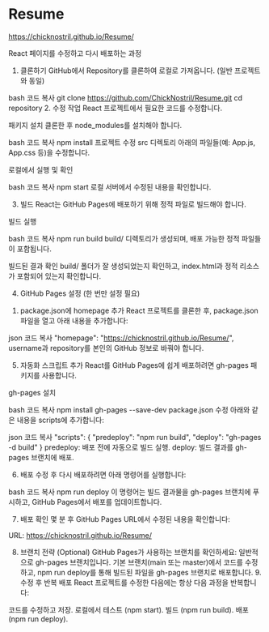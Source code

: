 # Resume

https://chicknostril.github.io/Resume/

React 페이지를 수정하고 다시 배포하는 과정

1. 클론하기
   GitHub에서 Repository를 클론하여 로컬로 가져옵니다. (일반 프로젝트와 동일)

bash
코드 복사
git clone https://github.com/ChickNostril/Resume.git
cd repository 2. 수정 작업
React 프로젝트에서 필요한 코드를 수정합니다.

패키지 설치
클론한 후 node_modules를 설치해야 합니다.

bash
코드 복사
npm install
프로젝트 수정
src 디렉토리 아래의 파일들(예: App.js, App.css 등)을 수정합니다.

로컬에서 실행 및 확인

bash
코드 복사
npm start
로컬 서버에서 수정된 내용을 확인합니다.

3. 빌드
   React는 GitHub Pages에 배포하기 위해 정적 파일로 빌드해야 합니다.

빌드 실행

bash
코드 복사
npm run build
build/ 디렉토리가 생성되며, 배포 가능한 정적 파일들이 포함됩니다.

빌드된 결과 확인 build/ 폴더가 잘 생성되었는지 확인하고, index.html과 정적 리소스가 포함되어 있는지 확인합니다.

4. GitHub Pages 설정 (한 번만 설정 필요)

1) package.json에 homepage 추가
   React 프로젝트를 클론한 후, package.json 파일을 열고 아래 내용을 추가합니다:

json
코드 복사
"homepage": "https://chicknostril.github.io/Resume/",
username과 repository를 본인의 GitHub 정보로 바꿔야 합니다.

5. 자동화 스크립트 추가
   React를 GitHub Pages에 쉽게 배포하려면 gh-pages 패키지를 사용합니다.

gh-pages 설치

bash
코드 복사
npm install gh-pages --save-dev
package.json 수정 아래와 같은 내용을 scripts에 추가합니다:

json
코드 복사
"scripts": {
"predeploy": "npm run build",
"deploy": "gh-pages -d build"
}
predeploy: 배포 전에 자동으로 빌드 실행.
deploy: 빌드 결과를 gh-pages 브랜치에 배포.

6. 배포
   수정 후 다시 배포하려면 아래 명령어를 실행합니다:

bash
코드 복사
npm run deploy
이 명령어는 빌드 결과물을 gh-pages 브랜치에 푸시하고, GitHub Pages에서 배포를 업데이트합니다.

7. 배포 확인
   몇 분 후 GitHub Pages URL에서 수정된 내용을 확인합니다:

URL: https://chicknostril.github.io/Resume/

8. 브랜치 전략 (Optional)
   GitHub Pages가 사용하는 브랜치를 확인하세요:
   일반적으로 gh-pages 브랜치입니다.
   기본 브랜치(main 또는 master)에서 코드를 수정하고, npm run deploy를 통해 빌드된 파일을 gh-pages 브랜치로 배포합니다. 9. 수정 후 반복 배포
   React 프로젝트를 수정한 다음에는 항상 다음 과정을 반복합니다:

코드를 수정하고 저장.
로컬에서 테스트 (npm start).
빌드 (npm run build).
배포 (npm run deploy).
